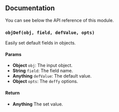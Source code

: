 ## Documentation

You can see below the API reference of this module.

### `objDef(obj, field, defValue, opts)`
Easily set default fields in objects.

#### Params
- **Object** `obj`: The input object.
- **String** `field`: The field name.
- **Anything** `defValue`: The default value.
- **Object** `opts`: The `deffy` options.

#### Return
- **Anything** The set value.

